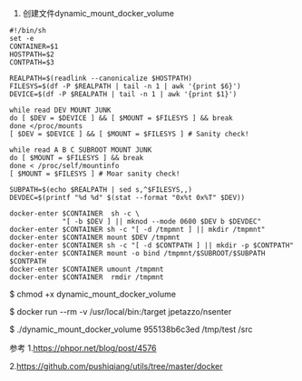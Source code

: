 1. 创建文件dynamic_mount_docker_volume
```
#!/bin/sh
set -e
CONTAINER=$1
HOSTPATH=$2
CONTPATH=$3

REALPATH=$(readlink --canonicalize $HOSTPATH)
FILESYS=$(df -P $REALPATH | tail -n 1 | awk '{print $6}')
DEVICE=$(df -P $REALPATH | tail -n 1 | awk '{print $1}')

while read DEV MOUNT JUNK
do [ $DEV = $DEVICE ] && [ $MOUNT = $FILESYS ] && break
done </proc/mounts
[ $DEV = $DEVICE ] && [ $MOUNT = $FILESYS ] # Sanity check!

while read A B C SUBROOT MOUNT JUNK
do [ $MOUNT = $FILESYS ] && break
done < /proc/self/mountinfo
[ $MOUNT = $FILESYS ] # Moar sanity check!

SUBPATH=$(echo $REALPATH | sed s,^$FILESYS,,)
DEVDEC=$(printf "%d %d" $(stat --format "0x%t 0x%T" $DEV))

docker-enter $CONTAINER  sh -c \
             "[ -b $DEV ] || mknod --mode 0600 $DEV b $DEVDEC"
docker-enter $CONTAINER sh -c "[ -d /tmpmnt ] || mkdir /tmpmnt"
docker-enter $CONTAINER mount $DEV /tmpmnt
docker-enter $CONTAINER sh -c "[ -d $CONTPATH ] || mkdir -p $CONTPATH"
docker-enter $CONTAINER mount -o bind /tmpmnt/$SUBROOT/$SUBPATH $CONTPATH
docker-enter $CONTAINER umount /tmpmnt
docker-enter $CONTAINER  rmdir /tmpmnt
```
$ chmod +x dynamic_mount_docker_volume

$ docker run --rm -v /usr/local/bin:/target jpetazzo/nsenter

$ ./dynamic_mount_docker_volume 955138b6c3ed /tmp/test /src

参考
1.https://phpor.net/blog/post/4576

2.https://github.com/pushiqiang/utils/tree/master/docker


